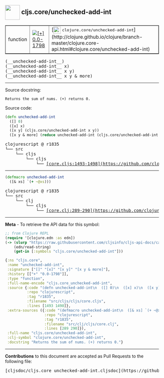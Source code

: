 ## <img width="48px" valign="middle" src="http://i.imgur.com/Hi20huC.png"> cljs.core/unchecked-add-int

 <table border="1">
<tr>

<td>function</td>
<td><a href="https://github.com/cljsinfo/cljs-api-docs/tree/0.0-1798"><img valign="middle" alt="[+] 0.0-1798" src="https://img.shields.io/badge/+-0.0--1798-lightgrey.svg"></a> </td>
<td>
[<img height="24px" valign="middle" src="http://i.imgur.com/1GjPKvB.png"> <samp>clojure.core/unchecked-add-int</samp>](http://clojure.github.io/clojure/branch-master/clojure.core-api.html#clojure.core/unchecked-add-int)
</td>
</tr>
</table>

 <samp>
(__unchecked-add-int__)<br>
</samp>
 <samp>
(__unchecked-add-int__ x)<br>
</samp>
 <samp>
(__unchecked-add-int__ x y)<br>
</samp>
 <samp>
(__unchecked-add-int__ x y & more)<br>
</samp>

---




Source docstring:

```
Returns the sum of nums. (+) returns 0.
```

Source code:

```clj
(defn unchecked-add-int
  ([] 0)
  ([x] x)
  ([x y] (cljs.core/unchecked-add-int x y))
  ([x y & more] (reduce unchecked-add-int (cljs.core/unchecked-add-int x y) more)))
```

 <pre>
clojurescript @ r1835
└── src
    └── cljs
        └── cljs
            └── <ins>[core.cljs:1493-1498](https://github.com/clojure/clojurescript/blob/r1835/src/cljs/cljs/core.cljs#L1493-L1498)</ins>
</pre>


---

```clj
(defmacro unchecked-add-int
  ([& xs] `(+ ~@xs)))
```

 <pre>
clojurescript @ r1835
└── src
    └── clj
        └── cljs
            └── <ins>[core.clj:289-290](https://github.com/clojure/clojurescript/blob/r1835/src/clj/cljs/core.clj#L289-L290)</ins>
</pre>

---

__Meta__ - To retrieve the API data for this symbol:

```clj
;; from Clojure REPL
(require '[clojure.edn :as edn])
(-> (slurp "https://raw.githubusercontent.com/cljsinfo/cljs-api-docs/catalog/cljs-api.edn")
    (edn/read-string)
    (get-in [:symbols "cljs.core/unchecked-add-int"]))
```

```clj
{:ns "cljs.core",
 :name "unchecked-add-int",
 :signature ["[]" "[x]" "[x y]" "[x y & more]"],
 :history [["+" "0.0-1798"]],
 :type "function",
 :full-name-encode "cljs.core_unchecked-add-int",
 :source {:code "(defn unchecked-add-int\n  ([] 0)\n  ([x] x)\n  ([x y] (cljs.core/unchecked-add-int x y))\n  ([x y & more] (reduce unchecked-add-int (cljs.core/unchecked-add-int x y) more)))",
          :repo "clojurescript",
          :tag "r1835",
          :filename "src/cljs/cljs/core.cljs",
          :lines [1493 1498]},
 :extra-sources ({:code "(defmacro unchecked-add-int\n  ([& xs] `(+ ~@xs)))",
                  :repo "clojurescript",
                  :tag "r1835",
                  :filename "src/clj/cljs/core.clj",
                  :lines [289 290]}),
 :full-name "cljs.core/unchecked-add-int",
 :clj-symbol "clojure.core/unchecked-add-int",
 :docstring "Returns the sum of nums. (+) returns 0."}

```

---

__Contributions__ to this document are accepted as Pull Requests to the following file:

 <pre>
[cljsdoc/cljs.core_unchecked-add-int.cljsdoc](https://github.com/cljsinfo/cljs-api-docs/blob/master/cljsdoc/cljs.core_unchecked-add-int.cljsdoc)
</pre>


